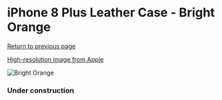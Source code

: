# iPhone 8 Plus Leather Case - Bright Orange

[Return to previous page](/iphone_7)

[High-resolution image from Apple](https://store.storeimages.cdn-apple.com/8756/as-images.apple.com/is/MRGD2?wid=4500&hei=4500&fmt=png)

<div style="width: 384px"><img src="/everyphone/MRGD2.png" alt="Bright Orange"></div>

### Under construction
